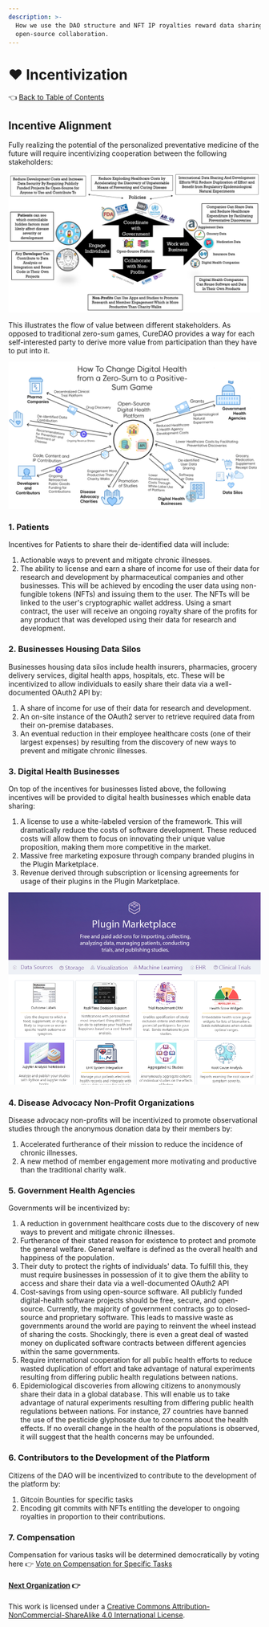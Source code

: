 ```yaml
---
description: >-
  How we use the DAO structure and NFT IP royalties reward data sharing and
  open-source collaboration.
---
```


# ❤ Incentivization

👈 [Back to Table of Contents](../)

## Incentive Alignment

Fully realizing the potential of the personalized preventative medicine of the future will require incentivizing cooperation between the following stakeholders:

![incentive alignment](../.gitbook/assets/incentive-alignment.png)

This illustrates the flow of value between different stakeholders. As opposed to traditional zero-sum games, CureDAO provides a way for each self-interested party to derive more value from participation than they have to put into it.

![How Everyone is Better Off](<../.gitbook/assets/value-chain-diagram (2).png>)

### 1. Patients

Incentives for Patients to share their de-identified data will include:

1. Actionable ways to prevent and mitigate chronic illnesses.
2. The ability to license and earn a share of income for use of their data for research and development by pharmaceutical companies and other businesses. This will be achieved by encoding the user data using non-fungible tokens (NFTs) and issuing them to the user. The NFTs will be linked to the user's cryptographic wallet address. Using a smart contract, the user will receive an ongoing royalty share of the profits for any product that was developed using their data for research and development.

### 2. Businesses Housing Data Silos

Businesses housing data silos include health insurers, pharmacies, grocery delivery services, digital health apps, hospitals, etc. These will be incentivized to allow individuals to easily share their data via a well-documented OAuth2 API by:

1. A share of income for use of their data for research and development.
2. An on-site instance of the OAuth2 server to retrieve required data from their on-premise databases.
3. An eventual reduction in their employee healthcare costs (one of their largest expenses) by resulting from the discovery of new ways to prevent and mitigate chronic illnesses.

### 3. Digital Health Businesses

On top of the incentives for businesses listed above, the following incentives will be provided to digital health businesses which enable data sharing:

1. A license to use a white-labeled version of the framework. This will dramatically reduce the costs of software development. These reduced costs will allow them to focus on innovating their unique value proposition, making them more competitive in the market.
2. Massive free marketing exposure through company branded plugins in the Plugin Marketplace.
3. Revenue derived through subscription or licensing agreements for usage of their plugins in the Plugin Marketplace.

![Branded Plugins](../.gitbook/assets/plugin-marketplace.png)

### 4. Disease Advocacy Non-Profit Organizations

Disease advocacy non-profits will be incentivized to promote observational studies through the anonymous donation data by their members by:

1. Accelerated furtherance of their mission to reduce the incidence of chronic illnesses.
2. A new method of member engagement more motivating and productive than the traditional charity walk.

### 5. Government Health Agencies

Governments will be incentivized by:

1. A reduction in government healthcare costs due to the discovery of new ways to prevent and mitigate chronic illnesses.
2. Furtherance of their stated reason for existence to protect and promote the general welfare. General welfare is defined as the overall health and happiness of the population.
3. Their duty to protect the rights of individuals' data. To fulfill this, they must require businesses in possession of it to give them the ability to access and share their data via a well-documented OAuth2 API
4. Cost-savings from using open-source software. All publicly funded digital-health software projects should be free, secure, and open-source. Currently, the majority of government contracts go to closed-source and proprietary software. This leads to massive waste as governments around the world are paying to reinvent the wheel instead of sharing the costs. Shockingly, there is even a great deal of wasted money on duplicated software contracts between different agencies within the same governments.
5. Require international cooperation for all public health efforts to reduce wasted duplication of effort and take advantage of natural experiments resulting from differing public health regulations between nations.
6. Epidemiological discoveries from allowing citizens to anonymously share their data in a global database. This will enable us to take advantage of natural experiments resulting from differing public health regulations between nations. For instance, 27 countries have banned the use of the pesticide glyphosate due to concerns about the health effects. If no overall change in the health of the populations is observed, it will suggest that the health concerns may be unfounded.

### 6. Contributors to the Development of the Platform

Citizens of the DAO will be incentivized to contribute to the development of the platform by:

1. Gitcoin Bounties for specific tasks
2. Encoding git commits with NFTs entitling the developer to ongoing royalties in proportion to their contributions.

### 7. Compensation

Compensation for various tasks will be determined democratically by voting here 👉 [Vote on Compensation for Specific Tasks](https://docs.google.com/forms/d/1zNRRLEOnrQmlbKu33NORJQDktJhgneQHsQtJHW3erL0/edit)

#### [Next Organization](5-organization.md) 👉

This work is licensed under a [Creative Commons Attribution-NonCommercial-ShareAlike 4.0 International License](http://creativecommons.org/licenses/by-nc-sa/4.0/).
